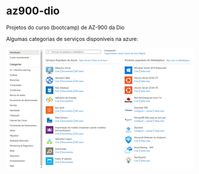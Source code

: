 # az900-dio
Projetos do curso (bootcamp) de AZ-900 da Dio

Algumas categorias de serviços disponíveis na azure:

![](https://raw.githubusercontent.com/henriquebjr/az900-dio/main/resources/categories.png)